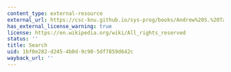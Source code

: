 ```yaml
---
content_type: external-resource
external_url: https://csc-knu.github.io/sys-prog/books/Andrew%20S.%20Tanenbaum%20-%20Computer%20Networks.pdf
has_external_license_warning: true
license: https://en.wikipedia.org/wiki/All_rights_reserved
status: ''
title: Search
uid: 1bf0e282-d245-4b0d-9c90-5df7859d642c
wayback_url: ''
---
```

